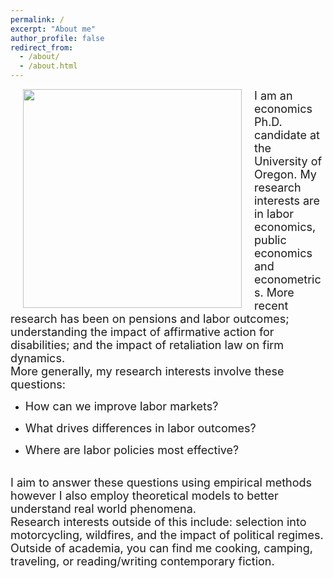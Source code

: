 ```yaml
---
permalink: /
excerpt: "About me"
author_profile: false
redirect_from: 
  - /about/
  - /about.html
---
```


<img style="float: left; margin: 0px 20px" src="./images/grad-photo-final.jpg" width="350">

<font size="4.5"> 
I am an economics Ph.D. candidate at the University of Oregon. My research interests are in labor economics, public economics and econometrics. More recent research has been on pensions and labor outcomes; understanding the impact of affirmative action for disabilities; and the impact of retaliation law on firm dynamics.
</font> 

<br>

<font size="4.5"> 
More generally, my research interests involve these questions:
</font> 

  - <font size="4.5"> How can we improve labor markets? </font> 

  - <font size="4.5"> What drives differences in labor outcomes? </font> 

  - <font size="4.5"> Where are labor policies most effective? </font> 

<br>

<font size="4.5">
I aim to answer these questions using empirical methods however I also employ theoretical models to better understand real world phenomena.
</font> 

<br>

<font size="4.5">
Research interests outside of this include: selection into motorcycling, wildfires, and the impact of political regimes.
</font> 

<br>

<font size="4.5">
Outside of academia, you can find me cooking, camping, traveling, or reading/writing contemporary fiction.
</font> 

